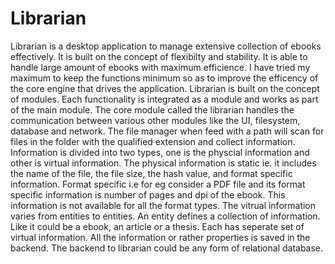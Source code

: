 Librarian
=========

Librarian is a desktop application to manage extensive collection of ebooks effectively. It is built on the concept of flexibilty and stability. It is able to handle large amount of ebooks with maximum efficience. I have tried my maximum to keep the functions minimum so as to improve the efficency of the core engine that drives the application. Librarian is built on the concept of modules. Each functionality is integrated as a module and works as part of the main module. The core module called the librarian handles the communication between various other modules like the UI, filesystem, database and network. The file manager when feed with a path will scan for files in the folder with the qualified extension and collect information. Information is divided into two types, one is the physcial information and other is virtual information. The physical information is static ie. it includes the name of the file, the file size, the hash value, and format specific information. Format specific i.e for eg consider a PDF file and its format specific information is number of pages and dpi of the ebook. This information is not available for all the format types. The vitrual information varies from entities to entities. An entity defines a collection of information. Like it could be a ebook, an article or a thesis. Each has seperate set of virtual information. All the information or rather properties is saved in the backend. The backend to librarian could be any form of relational database.
